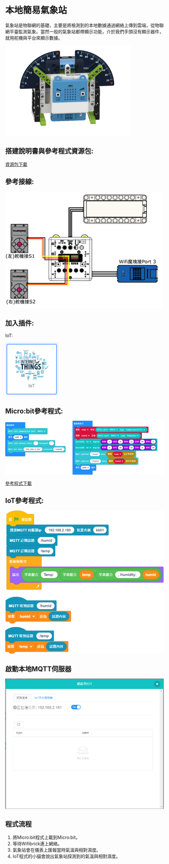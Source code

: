 # 本地簡易氣象站

氣象站是物聯網的基礎，主要是將檢測到的本地數據通過網絡上傳到雲端，從物聯網平臺監測氣象。當然一般的氣象站都帶顯示功能，介於我們手頭沒有顯示器件，就用舵機與平台來顯示數據。

![](./images/ex5-1.png)

## 搭建說明書與參考程式資源包:

[資源包下載](http://bit.ly/AIOTKit_SH_ResourcsePack)

## 參考接線:

![](./images/weatherstation_wire.png)

## 加入插件:

IoT:

![](./images/iot.png)

## Micro:bit參考程式:

![](./images/weatherstation_code_1.87.png)

[參考程式下載](https://makecode.microbit.org/_3gqKev0WHCmW)

## IoT參考程式:

![](./images/weatherstation_iot_code_1.87.png)

## 啟動本地MQTT伺服器

![](./images/mqtt_1.87.png)

## 程式流程

1. 將Micro:bit程式上載到Micro:bit。
1. 等待Wifibrick連上網絡。
2. 氣象站會在儀表上匯報當時氣溫與相對濕度。
3. IoT程式的小貓會說出氣象站探測到的氣溫與相對濕度。